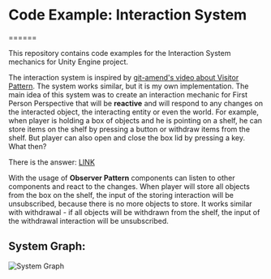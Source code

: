 # Code Example: Interaction System
======

This repository contains code examples for the Interaction System mechanics for Unity Engine project.

The interaction system is inspired by [git-amend's video about Visitor Pattern](https://www.youtube.com/watch?v=Q2gQs6gIzCM). The system works similar, but it is my own implementation. 
The main idea of this system was to create an interaction mechanic for First Person Perspective that will be **reactive** and will respond to any changes on the interacted object, the interacting entity or even the world. 
For example, when player is holding a box of objects and he is pointing on a shelf, he can store items on the shelf by pressing a button or withdraw items from the shelf. But player can also open and close the box lid by pressing a key. What then?

There is the answer: [LINK](https://youtu.be/LTqIH8Ke6fA)

With the usage of **Observer Pattern** components can listen to other components and react to the changes. When player will store all objects from the box on the shelf, the input of the storing interaction will be unsubscribed, because there is no more objects to store.
It works similar with withdrawal - if all objects will be withdrawn from the shelf, the input of the withdrawal interaction will be unsubscribed.

## System Graph:
![System Graph](https://i.imgur.com/IGR3K4f.png)